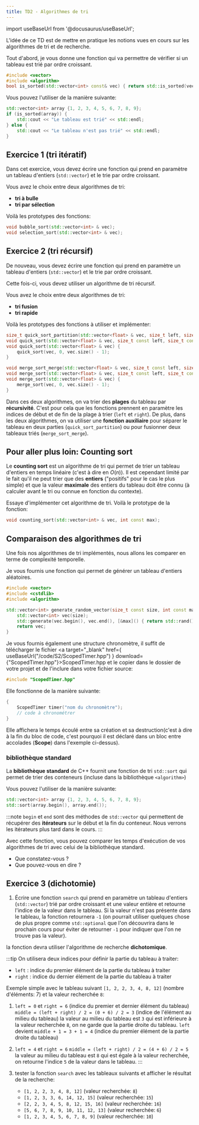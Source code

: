 ```yaml
---
title: TD2 - Algorithmes de tri
---
```


import useBaseUrl from '@docusaurus/useBaseUrl';

L'idée de ce TD est de mettre en pratique les notions vues en cours sur les algorithmes de tri et de recherche.

Tout d'abord, je vous donne une fonction qui va permettre de vérifier si un tableau est trié par ordre croissant.
```cpp
#include <vector>
#include <algorithm>
bool is_sorted(std::vector<int> const& vec) { return std::is_sorted(vec.begin(), vec.end()); }
```

Vous pouvez l'utiliser de la manière suivante:
```cpp
std::vector<int> array {1, 2, 3, 4, 5, 6, 7, 8, 9};
if (is_sorted(array)) {
    std::cout << "Le tableau est trié" << std::endl;
} else {
    std::cout << "Le tableau n'est pas trié" << std::endl;
}
```

## Exercice 1 (tri itératif)

Dans cet exercice, vous devez écrire une fonction qui prend en paramètre un tableau d'entiers (`std::vector`) et le trie par ordre croissant.

Vous avez le choix entre deux algorithmes de tri:
- **tri à bulle**
- **tri par sélection**

Voilà les prototypes des fonctions:
```cpp
void bubble_sort(std::vector<int> & vec);
void selection_sort(std::vector<int> & vec);
```

## Exercice 2 (tri récursif)

De nouveau, vous devez écrire une fonction qui prend en paramètre un tableau d'entiers (`std::vector`) et le trie par ordre croissant.

Cette fois-ci, vous devez utiliser un algorithme de tri récursif.

Vous avez le choix entre deux algorithmes de tri:
- **tri fusion**
- **tri rapide**

Voilà les prototypes des fonctions à utiliser et implémenter:
```cpp
size_t quick_sort_partition(std::vector<float> & vec, size_t left, size_t right, size_t const pivot);
void quick_sort(std::vector<float> & vec, size_t const left, size_t const right);
void quick_sort(std::vector<float> & vec) {
    quick_sort(vec, 0, vec.size() - 1);
}

void merge_sort_merge(std::vector<float> & vec, size_t const left, size_t const middle, size_t const right);
void merge_sort(std::vector<float> & vec, size_t const left, size_t const right);
void merge_sort(std::vector<float> & vec) {
    merge_sort(vec, 0, vec.size() - 1);
}
```

Dans ces deux algorithmes, on va trier des **plages** du tableau par **récursivité**. C'est pour cela que les fonctions prennent en paramètre les indices de début et de fin de la plage à trier (`left` et `right`).
De plus, dans les deux algorithmes, on va utiliser une **fonction auxiliaire** pour séparer le tableau en deux parties (`quick_sort_partition`) ou pour fusionner deux tableaux triés (`merge_sort_merge`).

## Pour aller plus loin: Counting sort

Le **counting sort** est un algorithme de tri qui permet de trier un tableau d'entiers en temps linéaire (c'est à dire en $O(n)$).
Il est cependant limité par le fait qu'il ne peut trier que des **entiers** ("positifs" pour le cas le plus simple) et que la valeur **maximale** des entiers du tableau doit être connu (à calculer avant le tri ou connue en fonction du contexte).

Essaye d'implémenter cet algorithme de tri.
Voilà le prototype de la fonction:
```cpp
void counting_sort(std::vector<int> & vec, int const max);
```

## Comparaison des algorithmes de tri

Une fois nos algorithmes de tri implémentés, nous allons les comparer en terme de complexité temporelle.

Je vous fournis une fonction qui permet de générer un tableau d'entiers aléatoires.
```cpp
#include <vector>
#include <cstdlib>
#include <algorithm>

std::vector<int> generate_random_vector(size_t const size, int const max = 100) {
    std::vector<int> vec(size);
    std::generate(vec.begin(), vec.end(), [&max]() { return std::rand() % max;} );
    return vec;
}
```

Je vous fournis également une structure chronomètre, il suffit de  télécharger le fichier <a target="_blank" href={ useBaseUrl("/code/S2/ScopedTimer.hpp") } download={"ScopedTimer.hpp"}>ScopedTimer.hpp</a> et le copier dans le dossier de votre projet et de l'inclure dans votre fichier source:
```cpp
#include "ScopedTimer.hpp"
```
Elle fonctionne de la manière suivante:
```cpp
{
    ScopedTimer timer("nom du chronomètre");
    // code à chronométrer
}
```

Elle affichera le temps écoulé entre sa création et sa destruction(c'est à dire à la fin du bloc de code, c'est pourquoi il est déclaré dans un bloc entre accolades (**Scope**) dans l'exemple ci-dessus).

### bibliothèque standard

La **bibliothèque standard** de C++ fournit une fonction de tri `std::sort` qui permet de trier des conteneurs (incluse dans la bibliothèque `<algorithm>`)

Vous pouvez l'utiliser de la manière suivante:
```cpp
std::vector<int> array {1, 2, 3, 4, 5, 6, 7, 8, 9};
std::sort(array.begin(), array.end());
```

:::note
`begin` et `end` sont des méthodes de `std::vector` qui permettent de récupérer des **itérateurs** sur le début et la fin du conteneur.
Nous verrons les itérateurs plus tard dans le cours.
:::

Avec cette fonction, vous pouvez comparer les temps d'exécution de vos algorithmes de tri avec celui de la bibliothèque standard.

- Que constatez-vous ?
- Que pouvez-vous en dire ?


## Exercice 3 (dichotomie)

1. Écrire une fonction `search` qui prend en paramètre un tableau d'entiers (`std::vector`) trié par ordre croissant et une valeur entière et retourne l'indice de la valeur dans le tableau. Si la valeur n'est pas présente dans le tableau, la fonction retournera `-1` (on pourrait utiliser quelques chose de plus propre comme `std::optional` que l'on découvrira dans le prochain cours pour éviter de retourner `-1` pour indiquer que l'on ne trouve pas la valeur).

la fonction devra utiliser l'algorithme de recherche **dichotomique**.

:::tip
On utilisera deux indices pour définir la partie du tableau à traiter:
- `left` : indice du premier élément de la partie du tableau à traiter
- `right` : indice du dernier élément de la partie du tableau à traiter

Exemple simple avec le tableau suivant `[1, 2, 2, 3, 4, 8, 12]` (nombre d'éléments: 7) et la valeur recherchée `8`:

1. `left = 0` et `right = 6` (indice du premier et dernier élément du tableau)
    `middle = (left + right) / 2 = (0 + 6) / 2 = 3` (indice de l'élément au milieu du tableau)
    la valeur au milieu du tableau est `3` qui est inférieure à la valeur recherchée `8`, on ne garde que la partie droite du tableau.
    `left` devient `middle + 1 = 3 + 1 = 4` (indice du premier élément de la partie droite du tableau)
2. `left = 4` et `right = 6`
    `middle = (left + right) / 2 = (4 + 6) / 2 = 5`
    la valeur au milieu du tableau est `8` qui est égale à la valeur recherchée, on retourne l'indice `5` de la valeur dans le tableau.
:::

1. tester la fonction `search` avec les tableaux suivants et afficher le résultat de la recherche:
   - `[1, 2, 2, 3, 4, 8, 12]` (valeur recherchée: `8`)
   - `[1, 2, 3, 3, 6, 14, 12, 15]` (valeur recherchée: `15`)
   - `[2, 2, 3, 4, 5, 8, 12, 15, 16]` (valeur recherchée: `16`)
   - `[5, 6, 7, 8, 9, 10, 11, 12, 13]` (valeur recherchée: `6`)
   - `[1, 2, 3, 4, 5, 6, 7, 8, 9]` (valeur recherchée: `10`)
